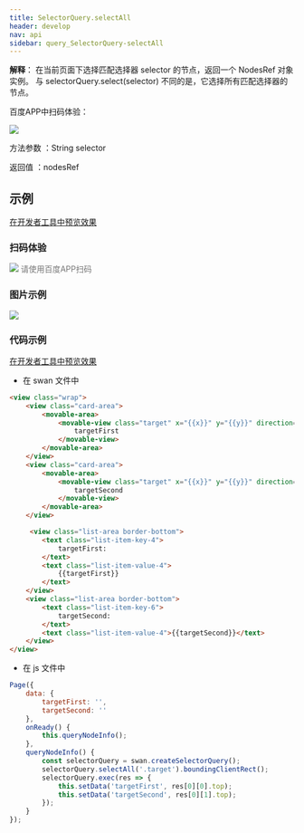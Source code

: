 ```yaml
---
title: SelectorQuery.selectAll
header: develop
nav: api
sidebar: query_SelectorQuery-selectAll
---
```

 
 

**解释**： 在当前页面下选择匹配选择器 selector 的节点，返回一个 NodesRef 对象实例。 与 selectorQuery.select(selector) 不同的是，它选择所有匹配选择器的节点。

 百度APP中扫码体验： 

<img src="https://b.bdstatic.com/miniapp/assets/images/doc_demo/fragment_selectAll.png" class="demo-qrcode-image" />

 方法参数 ：String selector

 返回值 ：nodesRef
## 示例

<a href="swanide://fragment/dcaee8cc80556c6096c0f550d3292da41573018260749" title="在开发者工具中预览效果" target="_self">在开发者工具中预览效果</a>

### 扫码体验

<div class='scan-code-container'>
    <img src="https://b.bdstatic.com/miniapp/assets/images/doc_demo/abortDownloadFile.png" class="demo-qrcode-image" />
    <font color=#777 12px>请使用百度APP扫码</font>
</div>

###  图片示例  
<div class="m-doc-custom-examples">
    <div class="m-doc-custom-examples-correct">
        <img src="https://b.bdstatic.com/miniapp/images/selectorQuerySelectAll.gif">
    </div>
    <div class="m-doc-custom-examples-correct">
        <img src=" ">
    </div>
    <div class="m-doc-custom-examples-correct">
        <img src=" ">
    </div>     
</div>

### 代码示例 

<a href="swanide://fragment/ef40dd74ad85f57b7b43cdafb8bf4bd91574490603250" title="在开发者工具中预览效果" target="_self">在开发者工具中预览效果</a>

* 在 swan 文件中

```html
<view class="wrap">
    <view class="card-area">
        <movable-area>
            <movable-view class="target" x="{{x}}" y="{{y}}" direction="all" bindchange="queryNodeInfo">
                targetFirst
            </movable-view>
        </movable-area>
    </view>
    <view class="card-area">
        <movable-area>
            <movable-view class="target" x="{{x}}" y="{{y}}" direction="all" bindchange="queryNodeInfo">
                targetSecond
            </movable-view>
        </movable-area>
    </view>

     <view class="list-area border-bottom">
        <text class="list-item-key-4">
            targetFirst:
        </text>
        <text class="list-item-value-4">
            {{targetFirst}}
        </text>
    </view>
    <view class="list-area border-bottom">
        <text class="list-item-key-6">
            targetSecond:
        </text>
        <text class="list-item-value-4">{{targetSecond}}</text>
    </view>
</view>
```

* 在 js 文件中

```js
Page({
    data: { 
        targetFirst: '',
        targetSecond: ''
    },
    onReady() {
        this.queryNodeInfo();
    },
    queryNodeInfo() {
        const selectorQuery = swan.createSelectorQuery();
        selectorQuery.selectAll('.target').boundingClientRect();
        selectorQuery.exec(res => {
            this.setData('targetFirst', res[0][0].top);
            this.setData('targetSecond', res[0][1].top);
        });
    }
});
```